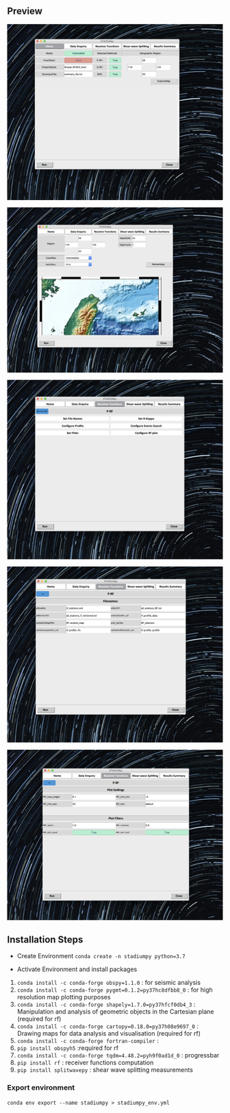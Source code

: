 
## Preview
![StartPage](assets/startpage.jpg)

![Map Explore](assets/mapexplorepage.jpg)

![P-Receiver Functions Advanced Parameters](assets/pRFpage.jpg)

![P Receiver Functions: Set Filenames](assets/prf_filename.jpg)

![P receiver functions: plot settings](assets/prf_plot_settings.jpg)
## Installation Steps

- Create Environment
`conda create -n stadiumpy python=3.7`

- Activate Environment and install packages
1. `conda install -c conda-forge obspy=1.1.0` : for seismic analysis
2. `conda install -c conda-forge pygmt=0.1.2=py37hc8dfbb8_0` : for high resolution map plotting purposes
3. `conda install -c conda-forge shapely=1.7.0=py37hfcf0db4_3` : Manipulation and analysis of geometric objects in the Cartesian plane (required for rf)
4. `conda install -c conda-forge cartopy=0.18.0=py37h08e9697_0` : Drawing maps for data analysis and visualisation (required for rf)
5. `conda install -c conda-forge fortran-compiler` :
6. `pip install obspyh5` :required for rf
7. `conda install -c conda-forge tqdm=4.48.2=pyh9f0ad1d_0` : progressbar
8. `pip install rf` : receiver functions computation
9. `pip install splitwavepy` : shear wave splitting measurements
<!-- 10. `pip install tkmacosx` : modified widgets of Tkinter -->

### Export environment
`conda env export --name stadiumpy > stadiumpy_env.yml`
